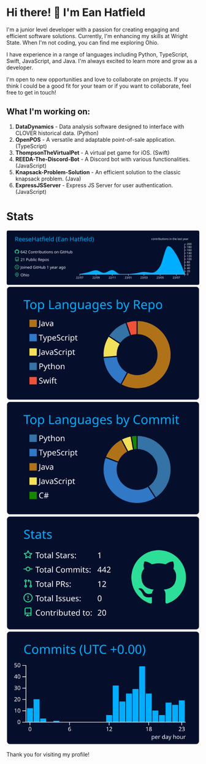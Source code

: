 # Hi there! 👋 I'm Ean Hatfield

I'm a junior level developer with a passion for creating engaging and efficient software solutions. Currently, I'm enhancing my skills at Wright State. When I'm not coding, you can find me exploring Ohio.

I have experience in a range of languages including Python, TypeScript, Swift, JavaScript, and Java. I'm always excited to learn more and grow as a developer.

I'm open to new opportunities and love to collaborate on projects. If you think I could be a good fit for your team or if you want to collaborate, feel free to get in touch!

## What I'm working on:
1. **DataDynamics** - Data analysis software designed to interface with CLOVER historical data. (Python)
2. **OpenPOS** - A versatile and adaptable point-of-sale application. (TypeScript)
3. **ThompsonTheVirtualPet** - A virtual pet game for iOS. (Swift)
4. **REEDA-The-Discord-Bot** - A Discord bot with various functionalities. (JavaScript)
5. **Knapsack-Problem-Solution** - An efficient solution to the classic knapsack problem. (Java)
6. **ExpressJSServer** - Express JS Server for user authentication. (JavaScript)

# Stats

[![](https://raw.githubusercontent.com/ReeseHatfield/ReeseHatfield/master/profile-summary-card-output/algolia/0-profile-details.svg)](https://github.com/vn7n24fzkq/github-profile-summary-cards)
[![](https://raw.githubusercontent.com/ReeseHatfield/ReeseHatfield/master/profile-summary-card-output/algolia/1-repos-per-language.svg)](https://github.com/vn7n24fzkq/github-profile-summary-cards) [![](https://raw.githubusercontent.com/ReeseHatfield/ReeseHatfield/master/profile-summary-card-output/algolia/2-most-commit-language.svg)](https://github.com/vn7n24fzkq/github-profile-summary-cards)
[![](https://raw.githubusercontent.com/ReeseHatfield/ReeseHatfield/master/profile-summary-card-output/algolia/3-stats.svg)](https://github.com/vn7n24fzkq/github-profile-summary-cards) [![](https://raw.githubusercontent.com/ReeseHatfield/ReeseHatfield/master/profile-summary-card-output/algolia/4-productive-time.svg)](https://github.com/vn7n24fzkq/github-profile-summary-cards)

Thank you for visiting my profile!
